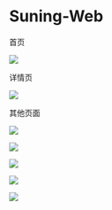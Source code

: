 # Suning-Web

首页

![](https://img2020.cnblogs.com/blog/2105804/202011/2105804-20201129174046557-1520353392.png)

详情页

![](https://img2020.cnblogs.com/blog/2105804/202011/2105804-20201129174136168-1134156371.png)

其他页面

![](https://img2020.cnblogs.com/blog/2105804/202011/2105804-20201129174158718-1835923706.png)

![](https://img2020.cnblogs.com/blog/2105804/202011/2105804-20201129174215596-1009296586.png)

![](https://img2020.cnblogs.com/blog/2105804/202011/2105804-20201129174235853-530570104.png)

![](https://img2020.cnblogs.com/blog/2105804/202011/2105804-20201129174249020-959765068.png)

![](https://img2020.cnblogs.com/blog/2105804/202011/2105804-20201129174305464-1405027493.png)
